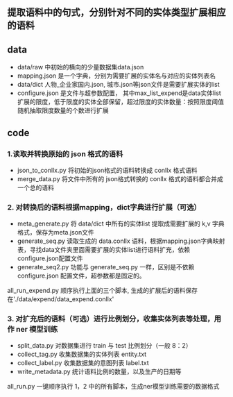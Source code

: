 ## 提取语料中的句式，分别针对不同的实体类型扩展相应的语料

## data
* data/raw 中初始的横向的少量数据集data.json
* mapping.json 是一个字典，分别为需要扩展的实体名与对应的实体列表名
* data/dict 人物_企业家国内.json, 城市.json等json文件是需要扩展实体的list
* configure.json 是文件与超参数配置，
  其中max_list_expend是data实体list扩展的限度，低于限度的实体全部保留，超过限度的实体数量：按照限度阈值随机抽取限度数量的个数进行扩展

## code
### 1.读取并转换原始的 json 格式的语料
* json_to_conllx.py 将初始的json格式的语料转换成 conllx 格式语料
* merge_data.py 将文件中所有的 json格式转换的 conllx 格式的语料都合并成一个总的语料

### 2. 对转换后的语料根据mapping，dict字典进行扩展（可选）
* meta_generate.py 将 data/dict 中所有的实体list 提取成需要扩展的 k,v 字典格式，保存为meta.json文件
* generate_seq.py 读取生成的 data.conllx 语料，根据mapping.json字典映射表，寻找data文件夹里面需要扩展的实体list进行语料扩充，依赖configure.json配置文件
* generate_seq2.py 功能与 generate_seq.py 一样，区别是不依赖 configure.json 配置文件，超参数都是固定的。

all_run_expend.py 顺序执行上面的三个脚本, 生成的扩展后的语料保存在'./data/expend/data_expend.conllx'

### 3. 对扩充后的语料（可选）进行比例划分，收集实体列表等处理，用作 ner 模型训练

* split_data.py 对数据集进行 train 与 test 比例划分（一般 8：2）
* collect_tag.py 收集数据集的实体列表 entity.txt
* collect_label.py 收集数据集的意图列表 label.txt
* write_metadata.py 统计语料比例的数量，以及生产的日期等

all_run.py 一键顺序执行 1，2 中的所有脚本，生成ner模型训练需要的数据格式